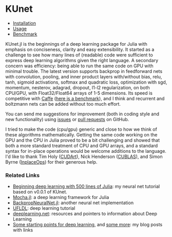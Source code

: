 # KUnet

* [Installation](docs/install.md)
* [Usage](docs/usage.md)
* [Benchmark](docs/benchmark.md)

KUnet.jl is the beginnings of a deep learning package for Julia with emphasis on conciseness, clarity and easy extensibility. It started as a challenge to see how many lines of (readable) code were sufficient to express deep learning algorithms given the right language.  A secondary concern was efficiency: being able to run the same code on GPU with minimal trouble.  The latest version supports backprop in feedforward nets with convolution, pooling, and inner product layers with/without bias, relu, tanh, sigmoid activations, softmax and quadratic loss, optimization with sgd, momentum, nesterov, adagrad, dropout, l1-l2 regularization, on both CPU/GPU, with Float32/Float64 arrays of 1-5 dimensions.  Its speed is competitive with [Caffe](http://caffe.berkeleyvision.org/) ([here is a benchmark](docs/benchmark.md)), and I think and recurrent and boltzmann nets can be added without too much effort.  

You can send me suggestions for improvement (both in coding style and new functionality) using [issues](https://github.com/denizyuret/KUnet.jl/issues) or [pull requests](https://help.github.com/articles/fork-a-repo/) on GitHub.

I tried to make the code (cpu/gpu) generic and close to how we think of these algorithms mathematically.  Getting the same code working on the GPU and the CPU in Julia proved to be a bit challenging and showed that both a more standard treatment of CPU and GPU arrays, and a standard syntax for in-place operations would be welcome additions to the language.  I'd like to thank Tim Holy ([CUDArt](https://github.com/JuliaGPU/CUDArt.jl)), Nick Henderson ([CUBLAS](https://github.com/JuliaGPU/CUBLAS.jl)), and Simon Byrne ([InplaceOps](https://github.com/simonbyrne/InplaceOps.jl)) for their generous help.

### Related Links
* [Beginning deep learning with 500 lines of Julia](http://www.denizyuret.com/2015/02/beginning-deep-learning-with-500-lines.html): my neural net tutorial based on v0.0.1 of KUnet.
* [Mocha.jl](https://github.com/pluskid/Mocha.jl): a deep learning framework for Julia
* [BackpropNeuralNet.jl](https://github.com/compressed/BackpropNeuralNet.jl): another neural net implementation
* [UFLDL](http://ufldl.stanford.edu/tutorial): deep learning tutorial
* [deeplearning.net](http://deeplearning.net): resources and pointers to information about Deep Learning
* [Some starting points for deep learning](http://www.denizyuret.com/2014/11/some-starting-points-for-deep-learning.html), and [some more](http://www.denizyuret.com/2014/05/how-to-learn-about-deep-learning.html): my blog posts with links
